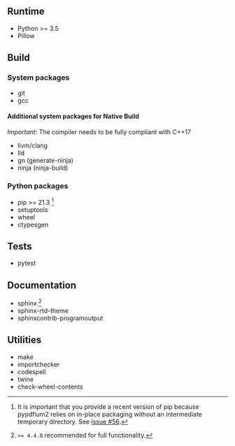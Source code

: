 <!-- SPDX-FileCopyrightText: 2022 geisserml <geisserml@gmail.com> -->
<!-- SPDX-License-Identifier: CC-BY-4.0 -->

## Runtime

* Python >= 3.5
* Pillow


## Build

### System packages

* git
* gcc

#### Additional system packages for Native Build

*Important*: The compiler needs to be fully compliant with C++17

* llvm/clang
* lld
* gn (generate-ninja)
* ninja (ninja-build)

### Python packages

* pip >= 21.3 [^1]
* setuptools
* wheel
* ctypesgen

[^1]: It is important that you provide a recent version of pip because pypdfium2
      relies on in-place packaging without an intermediate temporary directory.
      See [issue #56](https://github.com/pypdfium2-team/pypdfium2/issues/56).

## Tests

* pytest


## Documentation

* sphinx [^2]
* sphinx-rtd-theme
* sphinxcontrib-programoutput

[^2]: `>= 4.4.0` recommended for full functionality.


## Utilities

* make
* importchecker
* codespell
* twine
* check-wheel-contents
